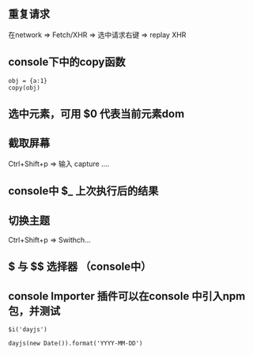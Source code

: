 ## 重复请求
在network => Fetch/XHR => 选中请求右键 => replay XHR

## console下中的copy函数
```
obj = {a:1}
copy(obj)
```

## 选中元素，可用 $0 代表当前元素dom

## 截取屏幕 
Ctrl+Shift+p => 输入 capture ....

## console中 $_ 上次执行后的结果

## 切换主题
Ctrl+Shift+p => Swithch...

## $ 与 $$ 选择器 （console中）

## console Importer 插件可以在console 中引入npm 包，并测试
```
$i('dayjs')

dayjs(new Date()).format('YYYY-MM-DD')
```
